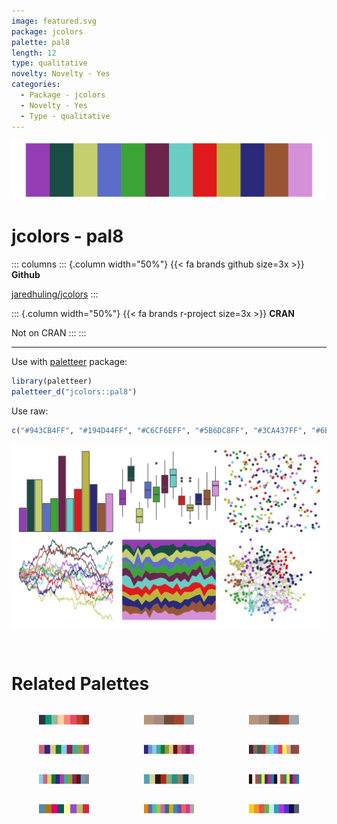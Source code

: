 ```yaml
---
image: featured.svg
package: jcolors
palette: pal8
length: 12
type: qualitative
novelty: Novelty - Yes
categories:
  - Package - jcolors
  - Novelty - Yes
  - Type - qualitative
---
```


![](featured.svg)

# jcolors - pal8 

::: columns
::: {.column width="50%"}
{{< fa brands github size=3x >}}
**Github**

[jaredhuling/jcolors](https://github.com/jaredhuling/jcolors)
:::

::: {.column width="50%"}
{{< fa brands r-project size=3x >}}
**CRAN**

Not on CRAN
:::
:::

<hr> 

Use with [paletteer](https://emilhvitfeldt.github.io/paletteer/) package:

```r
library(paletteer)
paletteer_d("jcolors::pal8")
```

Use raw:

```r
c("#943CB4FF", "#194D44FF", "#C6CF6EFF", "#5B6DC8FF", "#3CA437FF", "#6B244CFF", "#6ACDC5FF", "#DE1A1AFF", "#BBB53EFF", "#2A297AFF", "#995533FF", "#D590DAFF")
``` 

![](examples.png) 

<br>

# Related Palettes

<div class="list" style="display: grid; grid-template-columns: auto auto auto;"> <figure class="figure">
<a href="../../awtools/a_palette/"> <img src="../../awtools/a_palette/featured.svg" style="width: 100%;" class="figure-img"></a>
</figure> <figure class="figure">
<a href="../../ButterflyColors/hamadryas_feronia/"> <img src="../../ButterflyColors/hamadryas_feronia/featured.svg" style="width: 100%;" class="figure-img"></a>
</figure> <figure class="figure">
<a href="../../ButterflyColors/hamadryas_feronia/"> <img src="../../ButterflyColors/hamadryas_feronia/featured.svg" style="width: 100%;" class="figure-img"></a>
</figure> <figure class="figure">
<a href="../../khroma/muted/"> <img src="../../khroma/muted/featured.svg" style="width: 100%;" class="figure-img"></a>
</figure> <figure class="figure">
<a href="../../pals/tol/"> <img src="../../pals/tol/featured.svg" style="width: 100%;" class="figure-img"></a>
</figure> <figure class="figure">
<a href="../../IslamicArt/shiraz/"> <img src="../../IslamicArt/shiraz/featured.svg" style="width: 100%;" class="figure-img"></a>
</figure> <figure class="figure">
<a href="../../rcartocolor/Safe/"> <img src="../../rcartocolor/Safe/featured.svg" style="width: 100%;" class="figure-img"></a>
</figure> <figure class="figure">
<a href="../../peRReo/buenavista/"> <img src="../../peRReo/buenavista/featured.svg" style="width: 100%;" class="figure-img"></a>
</figure> <figure class="figure">
<a href="../../palettesForR/Paintjet/"> <img src="../../palettesForR/Paintjet/featured.svg" style="width: 100%;" class="figure-img"></a>
</figure> <figure class="figure">
<a href="../../jcolors/pal6/"> <img src="../../jcolors/pal6/featured.svg" style="width: 100%;" class="figure-img"></a>
</figure> <figure class="figure">
<a href="../../rcartocolor/Vivid/"> <img src="../../rcartocolor/Vivid/featured.svg" style="width: 100%;" class="figure-img"></a>
</figure> <figure class="figure">
<a href="../../ggsci/aussie_flatui/"> <img src="../../ggsci/aussie_flatui/featured.svg" style="width: 100%;" class="figure-img"></a>
</figure> 
</div>
